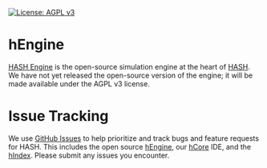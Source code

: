 [![License: AGPL v3](https://img.shields.io/badge/License-AGPL%20v3-blue.svg)](https://www.gnu.org/licenses/agpl-3.0)

# hEngine
[HASH Engine](https://hash.ai/platform/engine) is the open-source simulation engine at the heart of [HASH](https://hash.ai/). We have not yet released the open-source version of the engine; it will be made available under the AGPL v3 license.

# Issue Tracking
We use [GitHub Issues](https://github.com/hashintel/engine/issues) to help prioritize and track bugs and feature requests for HASH. This includes the open source [hEngine](https://hash.ai/platform/engine), our [hCore](https://hash.ai/platform/core) IDE, and the [hIndex](https://hash.ai/platform/index). Please submit any issues you encounter.
